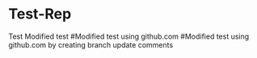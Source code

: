# Test-Rep
Test
Modified test
#Modified test using github.com
#Modified test using github.com by creating branch
update comments
